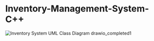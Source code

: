 # Inventory-Management-System-C++
![Inventory System UML Class Diagram drawio_completed1](https://github.com/PisethPT/Inventory-Management-System-C-/assets/141244421/839602fa-c76e-4cbf-bf13-44d5e69fb5c1)
